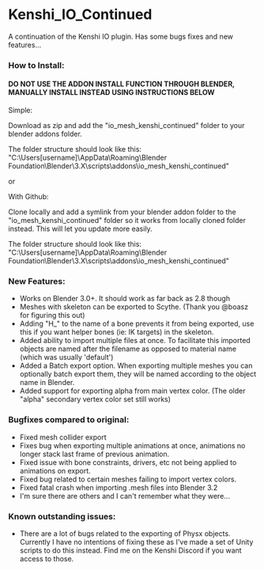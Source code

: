 # Kenshi_IO_Continued
A continuation of the Kenshi IO plugin. Has some bugs fixes and new features...

### How to Install:

#### DO NOT USE THE ADDON INSTALL FUNCTION THROUGH BLENDER, MANUALLY INSTALL INSTEAD USING INSTRUCTIONS BELOW

Simple:

Download as zip and add the "io_mesh_kenshi_continued" folder to your blender addons folder.

The folder structure should look like this: "C:\Users[username]\AppData\Roaming\Blender Foundation\Blender\3.X\scripts\addons\io_mesh_kenshi_continued"

or

With Github:

Clone locally and add a symlink from your blender addon folder to the "io_mesh_kenshi_continued" folder so it works from locally cloned folder instead. This will let you update more easily.


The folder structure should look like this: "C:\Users[username]\AppData\Roaming\Blender Foundation\Blender\3.X\scripts\addons\io_mesh_kenshi_continued"


### New Features:
+ Works on Blender 3.0+. It should work as far back as 2.8 though
+ Meshes with skeleton can be exported to Scythe. (Thank you @boasz for figuring this out)
+ Adding "H_" to the name of a bone prevents it from being exported, use this if you want helper bones (ie: IK targets) in the skeleton.
+ Added ability to import multiple files at once. To facilitate this imported objects are named after the filename as opposed to material name (which was usually 'default')
+ Added a Batch export option. When exporting multiple meshes you can optionally batch export them, they will be named according to the object name in Blender.
+ Added support for exporting alpha from main vertex color. (The older "alpha" secondary vertex color set still works)

### Bugfixes compared to original:
+ Fixed mesh collider export
+ Fixes bug when exporting multiple animations at once, animations no longer stack last frame of previous animation.
+ Fixed issue with bone constraints, drivers, etc not being applied to animations on export.
+ Fixed bug related to certain meshes failing to import vertex colors.
+ Fixed fatal crash when importing .mesh files into Blender 3.2
+ I'm sure there are others and I can't remember what they were...

### Known outstanding issues:
+ There are a lot of bugs related to the exporting of Physx objects. Currently I have no intentions of fixing these as I've made a set of Unity scripts to do this instead. Find me on the Kenshi Discord if you want access to those.
